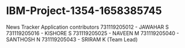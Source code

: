 # IBM-Project-1354-1658385745
News Tracker Application
contributors
731119205012 - JAWAHAR S
731119205016 - KISHORE S
731119205025 - NAVEEN M
731119205040 - SANTHOSH N
731119205043 - SRIRAM K (Team Lead)
